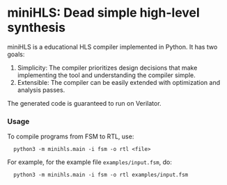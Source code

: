 # miniHLS: Dead simple high-level synthesis

miniHLS is a educational HLS compiler implemented in Python. It has two goals:
1. Simplicity: The compiler prioritizes design decisions that make implementing
   the tool and understanding the compiler simple.
2. Extensible: The compiler can be easily extended with optimization and analysis
   passes.

The generated code is guaranteed to run on Verilator.

### Usage

To compile programs from FSM to RTL, use:

      python3 -m minihls.main -i fsm -o rtl <file>

For example, for the example file `examples/input.fsm`, do:

      python3 -m minihls.main -i fsm -o rtl examples/input.fsm

